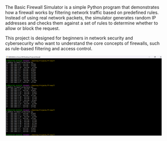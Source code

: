 The Basic Firewall Simulator is a simple Python program that demonstrates how a firewall works by filtering network traffic based on predefined rules. Instead of using real network packets, the simulator generates random IP addresses and checks them against a set of rules to determine whether to allow or block the request.

This project is designed for beginners in network security and cybersecurity who want to understand the core concepts of firewalls, such as rule-based filtering and access control.

<p align="center">
  <img src="Screenshots/firewall%20simulator.png" width="500" alt="Firewall Simulator"/>
</p>


